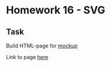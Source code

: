 # Homework 16 - SVG
## Task
Build HTML-page for [mockup](https://www.figma.com/file/X5pUiuIm5iIGsG34XntSOy/SVG---Freehand-landing?node-id=0%3A1&t=iNZQGi4iLPIU0e4M-0)

Link to page [here](https://ruslana-p.github.io/Beetroot_Academy_Homeworks/Homework-16_SVG/index.html)